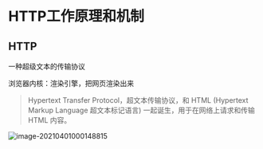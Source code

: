 # HTTP工作原理和机制



## HTTP

一种超级文本的传输协议

浏览器内核：渲染引擎，把网页渲染出来

> Hypertext Transfer Protocol，超⽂本传输协议，和 HTML (Hypertext Markup Language 超⽂本标记语⾔) ⼀起诞⽣，⽤于在⽹络上请求和传输 HTML 内容。

![image-20210401000148815](C:\Users\40515\AppData\Roaming\Typora\typora-user-images\image-20210401000148815.png)